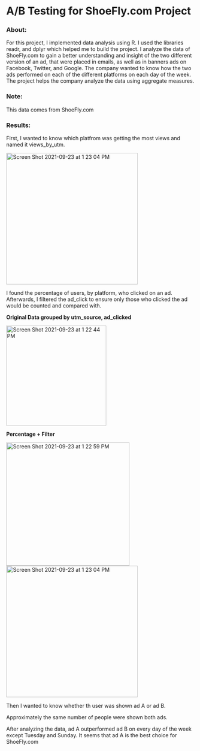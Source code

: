 # A/B Testing for ShoeFly.com Project
### About: 

For this project, I implemented data analysis using R. I used the libraries readr, and dplyr which helped me to build the project. I analyze the data of ShoeFly.com to gain a better understanding and insight of the two different version of an ad, that were placed in emails, as well as in banners ads on Facebook, Twitter, and Google. The company wanted to know how the two ads performed on each of the different platforms on each day of the week. The project helps the company analyze the data using aggregate measures.  
 
### Note:

This data comes from ShoeFly.com 

  
### Results: 

First, I wanted to know which platfrom was getting the most views and named it views_by_utm.

<img width="351" alt="Screen Shot 2021-09-23 at 1 23 04 PM" src="https://user-images.githubusercontent.com/89553126/134564003-e04361a3-782a-44dd-98cd-ec6076676d61.png">

I found the percentage of users, by platform, who clicked on an ad. Afterwards, I filtered the ad_click to ensure only those who clicked the ad would be counted and compared with.

**Original Data grouped by utm_source, ad_clicked**

<img width="267" alt="Screen Shot 2021-09-23 at 1 22 44 PM" src="https://user-images.githubusercontent.com/89553126/134562708-0ab687e7-1bb1-4c38-9129-c21b4ee0fd0b.png">

**Percentage + Filter**

<img width="329" alt="Screen Shot 2021-09-23 at 1 22 59 PM" src="https://user-images.githubusercontent.com/89553126/134562734-f87f80be-a985-4052-8dfc-e133c6b19d77.png">


 <img width="351" alt="Screen Shot 2021-09-23 at 1 23 04 PM" src="https://user-images.githubusercontent.com/89553126/134562743-ad23f721-6df1-41d0-926e-578deb0e3602.png">
  
Then I wanted to know whether th user was shown ad A or ad B.


Approximately the same number of people were shown both ads.
 
After analyzing the data, ad A outperformed ad B on every day of the week except Tuesday and Sunday. It seems that ad A is the best choice for ShoeFly.com


